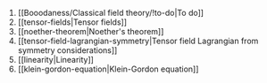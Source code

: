 1. [[Booodaness/Classical field theory/!to-do|To do]]
2. [[tensor-fields|Tensor fields]]
3. [[noether-theorem|Noether's theorem]]
4. [[tensor-field-lagrangian-symmetry|Tensor field Lagrangian from symmetry considerations]]
5. [[linearity|Linearity]]
6. [[klein-gordon-equation|Klein-Gordon equation]]







